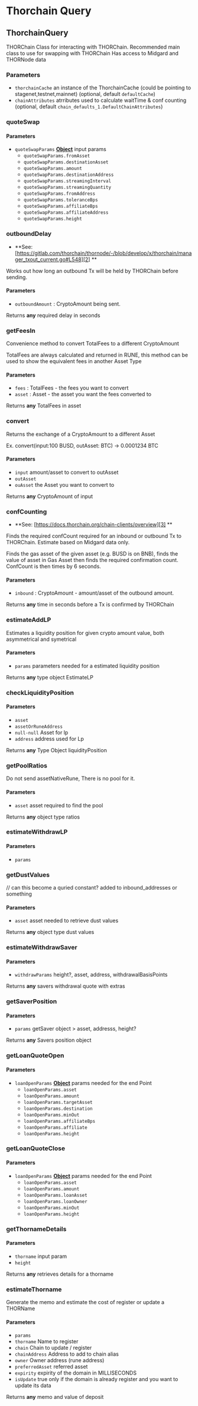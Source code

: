 # Thorchain Query

<!-- Generated by documentation.js. Update this documentation by updating the source code. -->

## ThorchainQuery

THORChain Class for interacting with THORChain.
Recommended main class to use for swapping with THORChain
Has access to Midgard and THORNode data

### Parameters

-   `thorchainCache`  an instance of the ThorchainCache (could be pointing to stagenet,testnet,mainnet) (optional, default `defaultCache`)
-   `chainAttributes`  atrributes used to calculate waitTime & conf counting (optional, default `chain_defaults_1.DefaultChainAttributes`)

### quoteSwap

#### Parameters

-   `quoteSwapParams` **[Object][1]**  input params
    -   `quoteSwapParams.fromAsset`  
    -   `quoteSwapParams.destinationAsset`  
    -   `quoteSwapParams.amount`  
    -   `quoteSwapParams.destinationAddress`  
    -   `quoteSwapParams.streamingInterval`  
    -   `quoteSwapParams.streamingQuantity`  
    -   `quoteSwapParams.fromAddress`  
    -   `quoteSwapParams.toleranceBps`  
    -   `quoteSwapParams.affiliateBps`  
    -   `quoteSwapParams.affiliateAddress`  
    -   `quoteSwapParams.height`  

### outboundDelay

-   **See: [https://gitlab.com/thorchain/thornode/-/blob/develop/x/thorchain/manager_txout_current.go#L548][2]
    **

Works out how long an outbound Tx will be held by THORChain before sending.

#### Parameters

-   `outboundAmount`  : CryptoAmount  being sent.

Returns **any** required delay in seconds

### getFeesIn

Convenience method to convert TotalFees to a different CryptoAmount

TotalFees are always calculated and returned in RUNE, this method can
be used to show the equivalent fees in another Asset Type

#### Parameters

-   `fees`  : TotalFees - the fees you want to convert
-   `asset`  : Asset - the asset you want the fees converted to

Returns **any** TotalFees in asset

### convert

Returns the exchange of a CryptoAmount to a different Asset

Ex. convert(input:100 BUSD, outAsset: BTC) -> 0.0001234 BTC

#### Parameters

-   `input`  amount/asset to convert to outAsset
-   `outAsset`  
-   `ouAsset`  the Asset you want to convert to

Returns **any** CryptoAmount of input

### confCounting

-   **See: [https://docs.thorchain.org/chain-clients/overview][3]
    **

Finds the required confCount required for an inbound or outbound Tx to THORChain. Estimate based on Midgard data only.

Finds the gas asset of the given asset (e.g. BUSD is on BNB), finds the value of asset in Gas Asset then finds the required confirmation count.
ConfCount is then times by 6 seconds.

#### Parameters

-   `inbound`  : CryptoAmount - amount/asset of the outbound amount.

Returns **any** time in seconds before a Tx is confirmed by THORChain

### estimateAddLP

Estimates a liquidity position for given crypto amount value, both asymmetrical and symetrical

#### Parameters

-   `params`  parameters needed for a estimated liquidity position

Returns **any** type object EstimateLP

### checkLiquidityPosition

#### Parameters

-   `asset`  
-   `assetOrRuneAddress`  
-   `null-null`  Asset for lp
-   `address`  address used for Lp

Returns **any** Type Object liquidityPosition

### getPoolRatios

Do not send assetNativeRune, There is no pool for it.

#### Parameters

-   `asset`  asset required to find the pool

Returns **any** object type ratios

### estimateWithdrawLP

#### Parameters

-   `params`  

### getDustValues

// can this become a quried constant? added to inbound_addresses or something

#### Parameters

-   `asset`  asset needed to retrieve dust values

Returns **any** object type dust values

### estimateWithdrawSaver

#### Parameters

-   `withdrawParams`  height?, asset, address, withdrawalBasisPoints

Returns **any** savers withdrawal quote with extras

### getSaverPosition

#### Parameters

-   `params`  getSaver object > asset, addresss, height?

Returns **any** Savers position object

### getLoanQuoteOpen

#### Parameters

-   `loanOpenParams` **[Object][1]** params needed for the end Point
    -   `loanOpenParams.asset`  
    -   `loanOpenParams.amount`  
    -   `loanOpenParams.targetAsset`  
    -   `loanOpenParams.destination`  
    -   `loanOpenParams.minOut`  
    -   `loanOpenParams.affiliateBps`  
    -   `loanOpenParams.affiliate`  
    -   `loanOpenParams.height`  

### getLoanQuoteClose

#### Parameters

-   `loanOpenParams` **[Object][1]** params needed for the end Point
    -   `loanOpenParams.asset`  
    -   `loanOpenParams.amount`  
    -   `loanOpenParams.loanAsset`  
    -   `loanOpenParams.loanOwner`  
    -   `loanOpenParams.minOut`  
    -   `loanOpenParams.height`  

### getThornameDetails

#### Parameters

-   `thorname`  input param
-   `height`  

Returns **any** retrieves details for a thorname

### estimateThorname

Generate the memo and estimate the cost of register or update a THORName

#### Parameters

-   `params`  
-   `thorname`  Name to register
-   `chain`  Chain to update / register
-   `chainAddress`  Address to add to chain alias
-   `owner`  Owner address (rune address)
-   `preferredAsset`  referred asset
-   `expirity`  expirity of the domain in MILLISECONDS
-   `isUpdate`  true only if the domain is already register and you want to update its data

Returns **any** memo and value of deposit

[1]: https://developer.mozilla.org/docs/Web/JavaScript/Reference/Global_Objects/Object

[2]: https://gitlab.com/thorchain/thornode/-/blob/develop/x/thorchain/manager_txout_current.go#L548

[3]: https://docs.thorchain.org/chain-clients/overview
